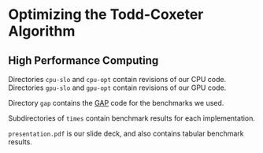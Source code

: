 # Optimizing the Todd-Coxeter Algorithm
## High Performance Computing

Directories `cpu-slo` and `cpu-opt` contain revisions of our CPU code. Directories `gpu-slo` and `gpu-opt` contain revisions of our GPU code.

Directory `gap` contains the [GAP](https://www.gap-system.org/) code for the benchmarks we used.

Subdirectories of `times` contain benchmark results for each implementation.

`presentation.pdf` is our slide deck, and also contains tabular benchmark results.
